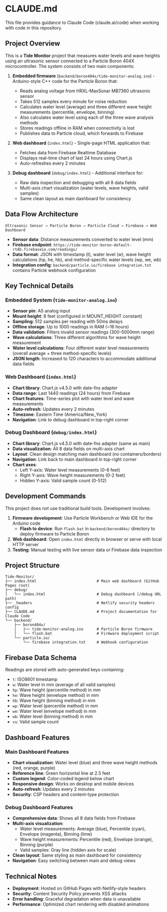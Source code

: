 # CLAUDE.md

This file provides guidance to Claude Code (claude.ai/code) when working with code in this repository.

## Project Overview

This is a **Tide Monitor** project that measures water levels and wave heights using an ultrasonic sensor connected to a Particle Boron 404X microcontroller. The system consists of two main components:

1. **Embedded firmware** (`backend/boron404x/tide-monitor-analog.ino`) - Arduino-style C++ code for the Particle Boron that:
   - Reads analog voltage from HRXL-MaxSonar MB7360 ultrasonic sensor
   - Takes 512 samples every minute for noise reduction
   - Calculates water level (average) and three different wave height measurements (percentile, envelope, binning)
   - Also calculates water level using each of the three wave analysis methods
   - Stores readings offline in RAM when connectivity is lost
   - Publishes data to Particle cloud, which forwards to Firebase

2. **Web dashboard** (`index.html`) - Single-page HTML application that:
   - Fetches data from Firebase Realtime Database
   - Displays real-time chart of last 24 hours using Chart.js
   - Auto-refreshes every 2 minutes

3. **Debug dashboard** (`debug/index.html`) - Additional interface for:
   - Raw data inspection and debugging with all 8 data fields
   - Multi-axis chart visualization (water levels, wave heights, valid samples)
   - Same clean layout as main dashboard for consistency

## Data Flow Architecture

```
Ultrasonic Sensor → Particle Boron → Particle Cloud → Firebase → Web Dashboard
```

- **Sensor data**: Distance measurements converted to water level (mm)
- **Firebase endpoint**: `https://tide-monitor-boron-default-rtdb.firebaseio.com/readings/`
- **Data format**: JSON with timestamp (t), water level (w), wave height calculations (hp, he, hb), and method-specific water levels (wp, we, wb)
- **Integration config**: `backend/particle.io/firebase integration.txt` contains Particle webhook configuration

## Key Technical Details

### Embedded System (`tide-monitor-analog.ino`)
- **Sensor pin**: A5 analog input
- **Mount height**: 8 feet (configured in MOUNT_HEIGHT constant)
- **Sampling**: 512 samples per reading with 50ms delays
- **Offline storage**: Up to 1000 readings in RAM (~16 hours)
- **Data validation**: Filters invalid sensor readings (300-5000mm range)
- **Wave calculations**: Three different algorithms for wave height measurement
- **Water level calculations**: Four different water level measurements (overall average + three method-specific levels)
- **JSON length**: Increased to 120 characters to accommodate additional data fields

### Web Dashboard (`index.html`)
- **Chart library**: Chart.js v4.5.0 with date-fns adapter
- **Data range**: Last 1440 readings (24 hours) from Firebase
- **Chart features**: Time-series plot with water level and wave measurements
- **Auto-refresh**: Updates every 2 minutes
- **Timezone**: Eastern Time (America/New_York)
- **Navigation**: Link to debug dashboard in top-right corner

### Debug Dashboard (`debug/index.html`)
- **Chart library**: Chart.js v4.5.0 with date-fns adapter (same as main)
- **Data visualization**: All 8 data fields on multi-axis chart
- **Layout**: Clean design matching main dashboard (no containers/borders)
- **Navigation**: Link back to main dashboard in top-right corner
- **Chart axes**: 
  - Left Y-axis: Water level measurements (0-6 feet)
  - Right Y-axis: Wave height measurements (0-2 feet)
  - Hidden Y-axis: Valid sample count (0-512)

## Development Commands

This project does not use traditional build tools. Development involves:

1. **Firmware development**: Use Particle Workbench or Web IDE for the Arduino code
   - **Flash to device**: Run `flash.bat` in `backend/boron404x/` directory to deploy firmware to Particle Boron
2. **Web dashboard**: Open `index.html` directly in browser or serve with local HTTP server
3. **Testing**: Manual testing with live sensor data or Firebase data inspection

## Project Structure

```
Tide-Monitor/
├── index.html                           # Main web dashboard (GitHub Pages root)
├── debug/
│   └── index.html                       # Debug dashboard (/debug URL path)
├── _headers                             # Netlify security headers config
├── CLAUDE.md                            # Project documentation for Claude Code
└── backend/
    ├── boron404x/
    │   ├── tide-monitor-analog.ino      # Particle Boron firmware
    │   └── flash.bat                    # Firmware deployment script
    └── particle.io/
        └── firebase integration.txt     # Webhook configuration
```

## Firebase Data Schema

Readings are stored with auto-generated keys containing:
- `t`: ISO8601 timestamp
- `w`: Water level in mm (average of all valid samples)
- `hp`: Wave height (percentile method) in mm
- `he`: Wave height (envelope method) in mm
- `hb`: Wave height (binning method) in mm
- `wp`: Water level (percentile method) in mm
- `we`: Water level (envelope method) in mm
- `wb`: Water level (binning method) in mm
- `vs`: Valid sample count

## Dashboard Features

### Main Dashboard Features
- **Chart visualization**: Water level (blue) and three wave height methods (red, orange, purple)
- **Reference line**: Green horizontal line at 2.5 feet
- **Custom legend**: Color-coded legend below chart
- **Responsive design**: Works on desktop and mobile devices
- **Auto-refresh**: Updates every 2 minutes
- **Security**: CSP headers and content-type protection

### Debug Dashboard Features  
- **Comprehensive data**: Shows all 8 data fields from Firebase
- **Multi-axis visualization**: 
  - Water level measurements: Average (blue), Percentile (cyan), Envelope (magenta), Binning (lime)
  - Wave height measurements: Percentile (red), Envelope (orange), Binning (purple)  
  - Valid samples: Gray line (hidden axis for scale)
- **Clean layout**: Same styling as main dashboard for consistency
- **Navigation**: Easy switching between main and debug views

## Technical Notes

- **Deployment**: Hosted on GitHub Pages with Netlify-style headers
- **Security**: Content Security Policy prevents XSS attacks
- **Error handling**: Graceful degradation when data is unavailable
- **Performance**: Optimized chart rendering with disabled animations